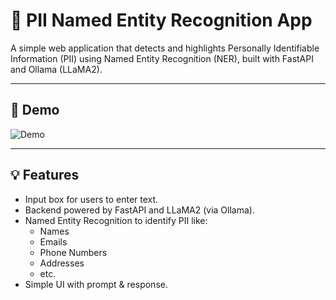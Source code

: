 # 🔐 PII Named Entity Recognition App

A simple web application that detects and highlights Personally Identifiable Information (PII) using Named Entity Recognition (NER), built with FastAPI and Ollama (LLaMA2).

---

## 🚀 Demo

![Demo](assets/demo.gif) <!-- Put your demo GIF in the 'assets' folder -->

---

## 💡 Features

- Input box for users to enter text.
- Backend powered by FastAPI and LLaMA2 (via Ollama).
- Named Entity Recognition to identify PII like:
  - Names
  - Emails
  - Phone Numbers
  - Addresses
  - etc.
- Simple UI with prompt & response.
